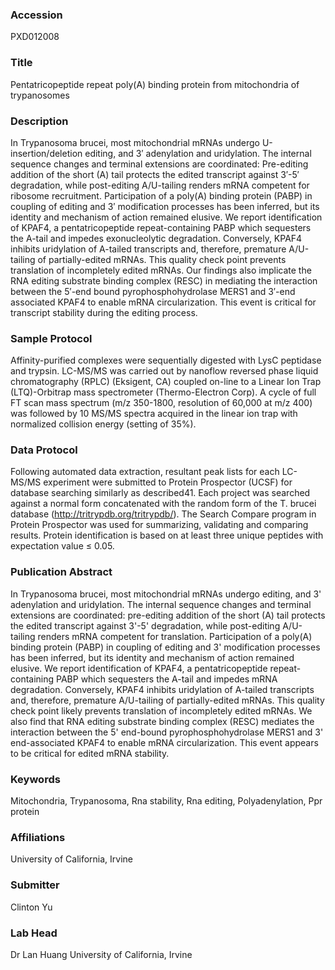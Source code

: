 ### Accession
PXD012008

### Title
Pentatricopeptide repeat poly(A) binding protein from mitochondria of trypanosomes

### Description
In Trypanosoma brucei, most mitochondrial mRNAs undergo U-insertion/deletion editing, and 3′ adenylation and uridylation. The internal sequence changes and terminal extensions are coordinated: Pre-editing addition of the short (A) tail protects the edited transcript against 3′-5′ degradation, while post-editing A/U-tailing renders mRNA competent for ribosome recruitment. Participation of a poly(A) binding protein (PABP) in coupling of editing and 3′ modification processes has been inferred, but its identity and mechanism of action remained elusive. We report identification of KPAF4, a pentatricopeptide repeat-containing PABP which sequesters the A-tail and impedes exonucleolytic degradation. Conversely, KPAF4 inhibits uridylation of A-tailed transcripts and, therefore, premature A/U-tailing of partially-edited mRNAs. This quality check point prevents translation of incompletely edited mRNAs. Our findings also implicate the RNA editing substrate binding complex (RESC) in mediating the interaction between the 5′-end bound pyrophosphohydrolase MERS1 and 3′-end associated KPAF4 to enable mRNA circularization. This event is critical for transcript stability during the editing process.

### Sample Protocol
Affinity-purified complexes were sequentially digested with LysC peptidase and trypsin. LC-MS/MS was carried out by nanoflow reversed phase liquid chromatography (RPLC) (Eksigent, CA) coupled on-line to a Linear Ion Trap (LTQ)-Orbitrap mass spectrometer (Thermo-Electron Corp). A cycle of full FT scan mass spectrum (m/z 350-1800, resolution of 60,000 at m/z 400) was followed by 10 MS/MS spectra acquired in the linear ion trap with normalized collision energy (setting of 35%).

### Data Protocol
Following automated data extraction, resultant peak lists for each LC-MS/MS experiment were submitted to Protein Prospector (UCSF) for database searching similarly as described41.  Each project was searched against a normal form concatenated with the random form of the T. brucei database (http://tritrypdb.org/tritrypdb/). The Search Compare program in Protein Prospector was used for summarizing, validating and comparing results. Protein identification is based on at least three unique peptides with expectation value ≤ 0.05.

### Publication Abstract
In Trypanosoma brucei, most mitochondrial mRNAs undergo editing, and 3' adenylation and uridylation. The internal sequence changes and terminal extensions are coordinated: pre-editing addition of the short (A) tail protects the edited transcript against 3'-5' degradation, while post-editing A/U-tailing renders mRNA competent for translation. Participation of a poly(A) binding protein (PABP) in coupling of editing and 3' modification processes has been inferred, but its identity and mechanism of action remained elusive. We report identification of KPAF4, a pentatricopeptide repeat-containing PABP which sequesters the A-tail and impedes mRNA degradation. Conversely, KPAF4 inhibits uridylation of A-tailed transcripts and, therefore, premature A/U-tailing of partially-edited mRNAs. This quality check point likely prevents translation of incompletely edited mRNAs. We also find that RNA editing substrate binding complex (RESC) mediates the interaction between the 5' end-bound pyrophosphohydrolase MERS1 and 3' end-associated KPAF4 to enable mRNA circularization. This event appears to be critical for edited mRNA stability.

### Keywords
Mitochondria, Trypanosoma, Rna stability, Rna editing, Polyadenylation, Ppr protein

### Affiliations
University of California, Irvine

### Submitter
Clinton Yu

### Lab Head
Dr Lan Huang
University of California, Irvine


